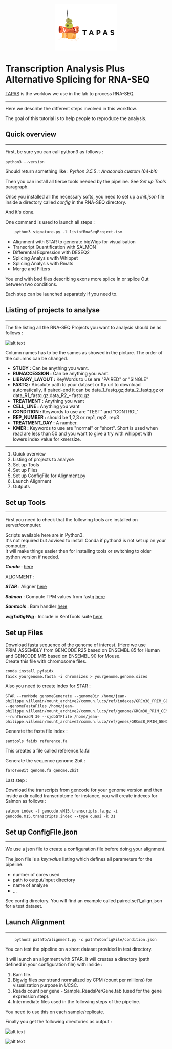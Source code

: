 
<p align="center">
<img align="center"   src="/img/TAPAS.jpeg" alt="TAPAS Logo">
</p>


Transcription Analysis Plus Alternative Splicing for RNA-SEQ
=============


[TAPAS](https://github.com/LucoLab/RNASEQ) is the worklow we use in the lab to process RNA-SEQ.

---

Here we describe the different steps involved in this workflow.

The goal of this tutorial is to help people to reproduce the analysis.


## Quick overview

---

First, be sure you can call python3 as follows : 

```shell
python3 --version
```

Should return something like  : _Python 3.5.5 :: Anaconda custom (64-bit)_

Then you can install all tierce tools needed by the pipeline. See _Set up Tools_ paragraph.

Once you installed all the necessary softs, you need to set up a _init.json_ file inside a directory called _config_ in the RNA-SEQ directory. 

And it's done.

One command is used to launch all steps :

```shell
    python3 signature.py -l listofRnaSeqProject.tsv
```

- Alignment with STAR to generate bigWigs for visualisation
- Transcript Quantification with SALMON
- Differential Expression with DESEQ2
- Splicing Analysis with Whippet
- Splicing Analysis with Rmats
- Merge and Filters

You end with bed files describing exons more splice In or splice Out between two conditions.

Each step can be launched separately if you need to.


## Listing of projects to analyse

---

The file listing all the RNA-SEQ Projects you want to analysis should be as follows :

![alt text](https://github.com/LucoLab/RNASEQ/blob/master/img/listing.png "Listing")

Column names has to be the sames as showed in the picture. The order of the columns can be changed.


- **STUDY :** Can be anything you want.
- **RUNACCESSION :** Can be anything you want.
- **LIBRARY_LAYOUT :** KeyWords to use are "PAIRED" or "SINGLE"
- **FASTQ :** Absolute path to your dataset or ftp url to download automatically, if paired-end it can be data_1_fastq.gz;data_2_fastq.gz  or data_R1_fastq.gz;data_R2_- fastq.gz 
- **TREATMENT :** Anything you want
- **CELL_LINE :** Anything you want
- **CONDITION :** Keywords to use are "TEST" and "CONTROL"
- **REP_NUMBER :** should be 1,2,3 or rep1, rep2, rep3
- **TREATMENT_DAY :** A number.
- **KMER :** Keywords to use are "normal" or "short". Short is used when read are less than 50 and you want to give a try with whippet with lowers index value for kmersize.


---
1. Quick overview
2. Listing of projects to analyse
3. Set up Tools
4. Set up Files
5. Set up ConfigFile for Alignment.py
6. Launch Alignment
7. Outputs

## Set up Tools

---

First you need to check that the following tools are installed on server/computer.


Scripts available here are in Python3.  
It's not required but advised to install Conda if python3 is not set up on your computer.   
It will make things easier then for installing tools or switching to older python version if needed.

_**Conda**_ : [here](https://www.continuum.io/downloads)

ALIGNMENT : 

_**STAR**_ : Aligner [here](https://github.com/alexdobin/STAR)

_**Salmon**_ : Compute TPM values from fastq [here](https://github.com/COMBINE-lab/salmon)

_**Samtools**_ : Bam handler [here](http://www.htslib.org/download/)

_**wigToBigWig**_ : Include in KentTools suite [here](http://hgdownload.soe.ucsc.edu/downloads.html#source_downloads)

## Set up Files

Download  fasta sequence of the genome of interest. (Here we use PRIM_ASSEMBLY from GENCODE R25 based on ENSEMBL 85 for Human and GENCODE M15 based on ENSEMBL 90 for Mouse.  
Create this file with chromosome files.  

```shell
conda install pyfaidx
faidx yourgenome.fasta -i chromsizes > yourgenome.genome.sizes
```

Also you need to create index for STAR :  

```
STAR --runMode genomeGenerate --genomeDir /home/jean-philippe.villemin/mount_archive2/commun.luco/ref/indexes/GRCm38_PRIM_GENCODE_M15/ --genomeFastaFiles /home/jean-philippe.villemin/mount_archive2/commun.luco/ref/genome/GRCm38_PRIM_GENCODE_M15/GRCm38.primary_assembly.genome.fa --runThreadN 30 --sjdbGTFfile /home/jean-philippe.villemin/mount_archive2/commun.luco/ref/genes/GRCm38_PRIM_GENCODE_M15/gencode.vM15.primary_assembly.annotation.gtf
```

Generate the fasta file index :  
```shell
samtools faidx reference.fa 
```
This creates a file called reference.fa.fai

Generate the sequence genome.2bit :  
```shell
faToTwoBit genome.fa genome.2bit
```


Last step  : 

Download the transcripts from gencode for your genome version and then inside a dir called transcriptome for instance,
you will create indexes for  Salmon as follows : 

```shell  
salmon index -t gencode.vM15.transcripts.fa.gz -i gencode.m15.transcripts.index --type quasi -k 31  
```
## Set up ConfigFile.json

---

We use a json file to create a configuration file before doing your alignment. 

The json file is a *key:value* listing which defines all parameters for the pipeline.
- number of cores used
- path to output/input directory
- name of analyse
- ...


See config directory. You will find an example called paired.set1_align.json for a test dataset.


## Launch Alignment

---

```shell
	python3 pathTo/alignment.py -c pathToConfigFile/condition.json
```

You can test the pipeline on a  short dataset provided in test directory.

It will launch an alignment with STAR.
It will creates a directory (path defined in your configuration file) with inside :

1. Bam file.
2. Bigwig files per strand normalized by CPM (count per millions) for visualization purpose in UCSC.
3. Reads count per gene - Sample_ReadsPerGene.tab (used for the gene expression step).
4. Intermediate files used in the following steps of the pipeline.


You need to use this on each sample/replicate.

Finally you get the following directories as output : 


![alt text](https://github.com/LucoLab/RNASEQ/blob/master/img/output_alignment.png "Outputs")

![alt text](https://github.com/LucoLab/RNASEQ/blob/master/img/output_alignment_open.png "Outputs")
